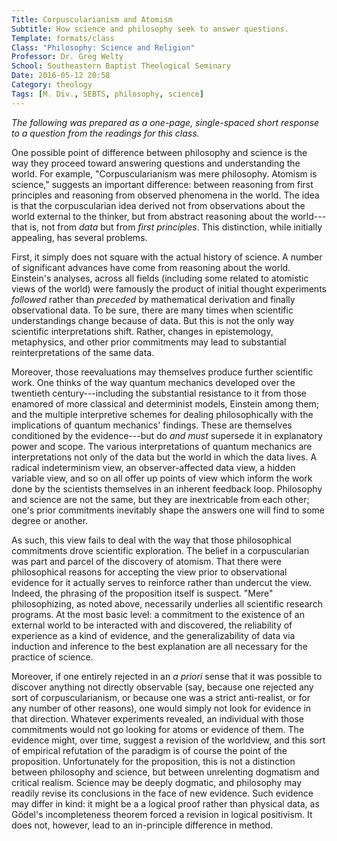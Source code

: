 ```yaml
---
Title: Corpuscularianism and Atomism
Subtitle: How science and philosophy seek to answer questions.
Template: formats/class
Class: "Philosophy: Science and Religion"
Professor: Dr. Greg Welty
School: Southeastern Baptist Theological Seminary
Date: 2016-05-12 20:58
Category: theology
Tags: [M. Div., SEBTS, philosophy, science]
---
```


<i class="editorial">The following was prepared as a one-page, single-spaced short response to a question from the readings for this class.</i>

One possible point of difference between philosophy and science is the way they proceed toward answering questions and understanding the world. For example, "Corpuscularianism was mere philosophy. Atomism is science," suggests an important difference: between reasoning from first principles and reasoning from observed phenomena in the world. The idea is that the corpuscularian idea derived not from observations about the world external to the thinker, but from abstract reasoning about the world---that is, not from *data* but from *first principles*. This distinction, while initially appealing, has several problems.

First, it simply does not square with the actual history of science. A number of significant advances have come from reasoning about the world. Einstein's analyses, across all fields (including some related to atomistic views of the world) were famously the product of initial thought experiments *followed* rather than *preceded* by mathematical derivation and finally observational data. To be sure, there are many times when scientific understandings change because of data. But this is not the only way scientific interpretations shift. Rather, changes in epistemology, metaphysics, and other prior commitments may lead to substantial reinterpretations of the same data.

Moreover, those reevaluations may themselves produce further scientific work. One thinks of the way quantum mechanics developed over the twentieth century---including the substantial resistance to it from those enamored of more classical and determinist models, Einstein among them; and the multiple interpretive schemes for dealing philosophically with the implications of quantum mechanics' findings. These are themselves conditioned by the evidence---but do *and must* supersede it in explanatory power and scope. The various interpretations of quantum mechanics are interpretations not only of the data but the world in which the data lives. A radical indeterminism view, an observer-affected data view, a hidden variable view, and so on all offer up points of view which inform the work done by the scientists themselves in an inherent feedback loop. Philosophy and science are not the same, but they are inextricable from each other; one's prior commitments inevitably shape the answers one will find to some degree or another.

As such, this view fails to deal with the way that those philosophical commitments drove scientific exploration. The belief in a corpuscularian was part and parcel of the discovery of atomism. That there were philosophical reasons for accepting the view prior to observational evidence for it actually serves to reinforce rather than undercut the view. Indeed, the phrasing of the proposition itself is suspect. "Mere" philosophizing, as noted above, necessarily underlies all scientific research programs. At the most basic level: a commitment to the existence of an external world to be interacted with and discovered, the reliability of experience as a kind of evidence, and the generalizability of data via induction and inference to the best explanation are all necessary for the practice of science.

Moreover, if one entirely rejected in an *a priori* sense that it was possible to discover anything not directly observable (say, because one rejected any sort of corpuscularianism, or because one was a strict anti-realist, or for any number of other reasons), one would simply not look for evidence in that direction. Whatever experiments revealed, an individual with those commitments would not go looking for atoms or evidence of them. The evidence might, over time, suggest a revision of the worldview, and this sort of empirical refutation of the paradigm is of course the point of the proposition. Unfortunately for the proposition, this is not a distinction between philosophy and science, but between unrelenting dogmatism and critical realism. Science may be deeply dogmatic, and philosophy may readily revise its conclusions in the face of new evidence. Such evidence may differ in kind: it might be a a logical proof rather than physical data, as Gödel's incompleteness theorem forced a revision in logical positivism. It does not, however, lead to an in-principle difference in method.
